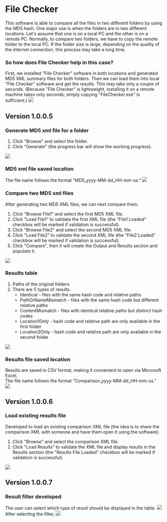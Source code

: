 # File Checker
This software is able to compare all the files in two different folders by using the MD5 hash. One major use is when the folders are in two different locations. Let's assume that one is on a local PC and the other is on a remote PC. Normally, to compare two folders, we have to copy the remote folder to the local PC. If the folder size is large, depending on the quality of the internet connection, this process may take a long time.

### So how does File Checker help in this case?
First, we installed "File Checker" software in both locations and generated MD5 XML summary files for both folders. Then we can load them into local "File Checker" software and get the results. This may take only a couple of seconds. (Because "File Checker" is lightweight, installing it on a remote machine takes only seconds; simply copying "FileChecker.exe" is sufficient.)
<img src="./Docs/blockDiagram.png">

## Version 1.0.0.5
### Generate MD5 xml file for a folder
1. Click "Browse" and select the folder.
2. Click "Generate" (the progress bar will show the working progress).
<img src="./Docs/generateMD5xml.png">

### MD5 xml file saved location
The file name follows the format "MD5_yyyy-MM-dd_HH-mm-ss."
<img src="./Docs/locationMD5xml.png">

### Compare two MD5 xml files
After generating two MD5 XML files, we can next compare them.
1. Click "Browse File1" and select the first MD5 XML file.
2. Click "Load File1" to validate the first XML file (the "File1 Loaded" checkbox will be marked if validation is successful).
3. Click "Browse File2" and select the second MD5 XML file.
4. Click "Load File2" to validate the second XML file (the "File2 Loaded" checkbox will be marked if validation is successful).
5. Click "Compare", then it will create the Output and Results section and populate it.
<img src="./Docs/compareMD5xmls.png">

### Results table 
1. Paths of the original folders
2. There are 5 types of results.
   - Identical - files with the same hash code and relative paths
   - PathOrNameMismatch - files with the same hash code but different relative paths
   - ContentMismatch - files with identical relative paths but distinct hash codes
   - Location1Only - hash code and relative path are only available in the first folder
   - Location2Only - hash code and relative path are only available in the second folder
<img src="./Docs/resultsTable.png">

### Results file saved location
Results are saved in CSV format, making it convenient to open via Microsoft Excel.    
The file name follows the format "Comparison_yyyy-MM-dd_HH-mm-ss."   
<img src="./Docs/resultsCsv.png">

## Version 1.0.0.6
### Load existing results file
Developed to load an existing comparison XML file (the idea is to share the comparison XML with someone and have them open it using the software).
1. Click "Browse" and select the comparison XML file.
2. Click "Load Results" to validate the XML file and display results in the Results section (the "Results File Loaded" checkbox will be marked if validation is successful).
<img src="./Docs/loadExistingResults.png">

## Version 1.0.0.7
### Result filter developed
The user can select which type of result should be displayed in the table.
<img src="./Docs/filters.png">
After selecting the filter,
<img src="./Docs/afterSelectFilter.png">
